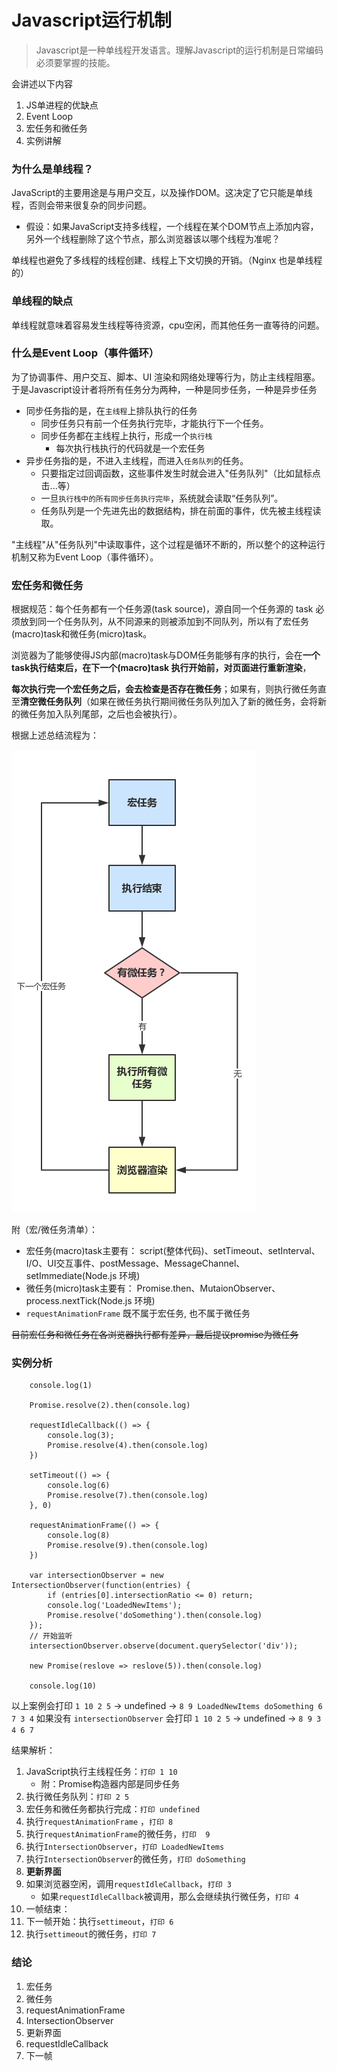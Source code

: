 # Javascript运行机制

> Javascript是一种单线程开发语言。理解Javascript的运行机制是日常编码必须要掌握的技能。

会讲述以下内容
1. JS单进程的优缺点
2. Event Loop
3. 宏任务和微任务
4. 实例讲解

### 为什么是单线程？

JavaScript的主要用途是与用户交互，以及操作DOM。这决定了它只能是单线程，否则会带来很复杂的同步问题。
- 假设：如果JavaScript支持多线程，一个线程在某个DOM节点上添加内容，另外一个线程删除了这个节点，那么浏览器该以哪个线程为准呢？

单线程也避免了多线程的线程创建、线程上下文切换的开销。（Nginx 也是单线程的）

### 单线程的缺点

单线程就意味着容易发生线程等待资源，cpu空闲，而其他任务一直等待的问题。

### 什么是Event Loop（事件循环）

为了协调事件、用户交互、脚本、UI 渲染和网络处理等行为，防止主线程阻塞。于是Javascript设计者将所有任务分为两种，一种是同步任务，一种是异步任务
- 同步任务指的是，在`主线程`上排队执行的任务
  - 同步任务只有前一个任务执行完毕，才能执行下一个任务。
  - 同步任务都在主线程上执行，形成一个`执行栈`
    - 每次执行栈执行的代码就是一个宏任务
- 异步任务指的是，不进入主线程，而进入`任务队列`的任务。
  - 只要指定过回调函数，这些事件发生时就会进入"任务队列"（比如鼠标点击...等）
  - 一旦`执行栈中的所有同步任务执行完毕`，系统就会读取“任务队列”。
  - 任务队列是一个先进先出的数据结构，排在前面的事件，优先被主线程读取。

"主线程"从"任务队列"中读取事件，这个过程是循环不断的，所以整个的这种运行机制又称为Event Loop（事件循环）。

### 宏任务和微任务

根据规范：每个任务都有一个任务源(task source)，源自同一个任务源的 task 必须放到同一个任务队列，从不同源来的则被添加到不同队列，所以有了宏任务(macro)task和微任务(micro)task。

浏览器为了能够使得JS内部(macro)task与DOM任务能够有序的执行，会在**一个task执行结束后，在下一个(macro)task 执行开始前，对页面进行重新渲染**，

**每次执行完一个宏任务之后，会去检查是否存在微任务**；如果有，则执行微任务直至**清空微任务队列**（如果在微任务执行期间微任务队列加入了新的微任务，会将新的微任务加入队列尾部，之后也会被执行）。

根据上述总结流程为：

![流程图](/md/img/event_loop.jpg)

附（宏/微任务清单）：

- 宏任务(macro)task主要有： script(整体代码)、setTimeout、setInterval、I/O、UI交互事件、postMessage、MessageChannel、setImmediate(Node.js 环境)
- 微任务(micro)task主要有： Promise.then、MutaionObserver、process.nextTick(Node.js 环境)
- `requestAnimationFrame` 既不属于宏任务, 也不属于微任务

~~目前宏任务和微任务在各浏览器执行都有差异，最后提议promise为微任务~~

### 实例分析
```
    console.log(1)

    Promise.resolve(2).then(console.log)

    requestIdleCallback(() => {
        console.log(3);
        Promise.resolve(4).then(console.log)
    })

    setTimeout(() => {
        console.log(6)
        Promise.resolve(7).then(console.log)
    }, 0)

    requestAnimationFrame(() => {
        console.log(8)
        Promise.resolve(9).then(console.log)
    })

    var intersectionObserver = new IntersectionObserver(function(entries) {
     	if (entries[0].intersectionRatio <= 0) return;
      	console.log('LoadedNewItems');
      	Promise.resolve('doSomething').then(console.log)
    });
    // 开始监听
    intersectionObserver.observe(document.querySelector('div'));

    new Promise(reslove => reslove(5)).then(console.log)

    console.log(10)
```
以上案例会打印 `1 10 2 5` -> undefined -> `8 9 LoadedNewItems doSomething 6 7 3 4`
如果没有 `intersectionObserver` 会打印  `1 10 2 5` -> undefined -> `8 9 3 4 6 7`

结果解析：
1. JavaScript执行主线程任务：`打印 1 10`
   - 附：Promise构造器内部是同步任务
2. 执行微任务队列：`打印 2 5`
3. 宏任务和微任务都执行完成：`打印 undefined`
4. 执行`requestAnimationFrame` ，`打印 8`
5. 执行`requestAnimationFrame`的微任务，`打印  9`
6. 执行`IntersectionObserver`，`打印 LoadedNewItems`
7. 执行`IntersectionObserver`的微任务，`打印 doSomething`
8. **更新界面**
9. 如果浏览器空闲，调用`requestIdleCallback`，`打印 3`
    * 如果`requestIdleCallback`被调用，那么会继续执行微任务，`打印 4`
10. 一帧结束：
11. 下一帧开始：执行`settimeout`，`打印 6`
12. 执行`settimeout`的微任务，`打印 7`

### 结论

1. 宏任务
2. 微任务
4. requestAnimationFrame
5. IntersectionObserver
6. 更新界面
7. requestIdleCallback
8. 下一帧
